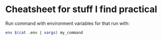 # Cheatsheet for stuff I find practical

Run command with environment variables for that run with:

```bash
env $(cat .env | xargs) my_command
```
